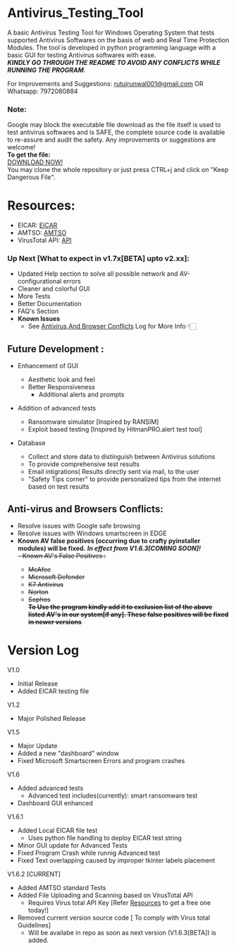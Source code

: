 # Antivirus_Testing_Tool
<!--[![HitCount](http://hits.dwyl.com/Rutuj-Runwal/Antivirus_Testing_Tool.svg)](http://hits.dwyl.com/Rutuj-Runwal/Antivirus_Testing_Tool)<br>-->
A basic Antivirus Testing Tool for Windows Operating System that tests supported Antivirus Softwares on the basis of web and Real Time Protection Modules. The tool is developed in python programming language with a basic GUI for testing Antivirus softwares with ease.<br> *__KINDLY GO THROUGH THE README TO AVOID ANY CONFLICTS WHILE RUNNING THE PROGRAM__*.

For Improvements and Suggestions: rutujrunwal001@gmail.com OR Whatsapp:  7972080884

### Note: 
Google may block the executable file download as the file itself is used to test antivirus softwares and is SAFE, the complete source code is available to re-assure and audit the safety. Any improvements or suggestions are welcome! <br>
**To get the file:**  
[DOWNLOAD NOW!](https://github.com/Rutuj-Runwal/Antivirus_Testing_Tool/raw/main/AV_Tester_v1_62_BETA.exe)<br>
You may clone the whole repository or just press CTRL+j and click on "Keep Dangerous File".

# Resources: 
- EICAR: [EICAR](https://www.eicar.org/?page_id=3950)
- AMTSO: [AMTSO](https://www.amtso.org/)
- VirusTotal API: [API](https://developers.virustotal.com/v3.0/reference#getting-started)

### Up Next [What to expect in v1.7x[BETA] upto v2.xx]:
- Updated Help section to solve all possible network and AV-configurational errors
- Cleaner and colorful GUI
- More Tests
- Better Documentation
- FAQ's Section
- __Known Issues__
  - See [Antivirus And Browser Conflicts](#anti-virus-and-browsers-conflicts) Log for More Info 👇🏻


## Future Development :
- Enhancement of GUI
  - Aesthetic look and feel
  - Better Responsiveness
    - Additional alerts and prompts
 
 - Addition of advanced tests
   - Ransomware simulator [Inspired by RANSIM]
   - Exploit based testing [Inspired by HitmanPRO.alert test tool]
 
 - Database
   - Collect and store data to distinguish between Antivirus solutions
   - To provide comprehensive test results
   - Email intigrations( Results directly sent via mail, to the user
   - "Safety Tips corner" to provide personalized tips from the internet based on test results
   
  ## Anti-virus and Browsers Conflicts:
  - Resolve issues with Google safe browsing
  - Resolve issues with Windows smartscreen in EDGE
  - __Known AV false positives (occurring due to crafty pyinstaller modules) will be fixed.__ *__In effect from V1.6.3[COMING SOON]!__*<br>
  <del>- Known AV's False Positives :
    - McAfee
    - Microsoft Defender
    - K7 Antivirus
    - Norton
    - Sophos </del><br>
__To Use the program kindly add it to exclusion list of the above listed AV's in our system[if any]. These false positives will be fixed in newer versions__
   
# Version Log

V1.0 
 - Initial Release
 - Added EICAR testing file 

V1.2
  - Major Polished Release
 
V1.5 
  - Major Update
  - Added a new "dashboard" window
  - Fixed Microsoft Smartscreen Errors and program crashes
  
V1.6
  - Added advanced tests 
    - Advanced test includes(currently): smart ransomware test
  - Dashboard GUI enhanced

V1.6.1
  - Added Local EICAR file test
    - Uses python file handling to deploy EICAR test string 
  - Minor GUI update for Advanced Tests
  - Fixed Program Crash while runnig Advanced test
  - Fixed Text overlapping caused by improper tkinter labels placement

V1.6.2 [CURRENT]
  - Added AMTSO standard Tests
  - Added File Uploading and Scanning based on VirusTotal API
    - Requires Virus total API Key [Refer [Resources](#resources) to get a free one today!]
  - Removed current version source code [ To comply with Virus total Guidelines]
      - Will be availabe in repo as soon as next version (V1.6.3[BETA]) is added.

  



  
